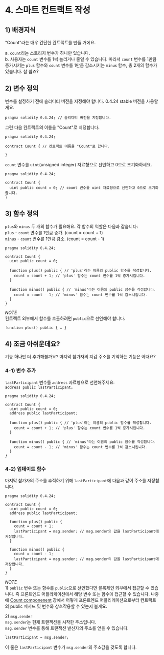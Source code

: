 # 4. 스마트 컨트랙트 작성

## 1\) 배경지식

"Count"라는 매우 간단한 컨트랙트를 만들 거에요.

a. `count`라는 스토리지 변수가 하나만 있습니다.  
b. 사용자는 `count` 변수를 1씩 늘리거나 줄일 수 있습니다. 따라서 `count` 변수를 1만큼 증가시키는 `plus` 함수와 `count` 변수를 1만큼 감소시키는 `minus` 함수, 총 2개의 함수가 있습니다. 참 쉽죠?

## 2\) 변수 정의

변수를 설정하기 전에 솔리디티 버전을 지정해야 합니다. 0.4.24 stable 버전을 사용할게요.

```text
pragma solidity 0.4.24; // 솔리디티 버전을 지정합니다.
```

그런 다음 컨트랙트의 이름을 "Count"로 지정합니다.

```text
pragma solidity 0.4.24;

contract Count { // 컨트랙트 이름을 "Count"로 합니다.

}
```

`count` 변수를 `uint`\(unsigned integer\) 자료형으로 선언하고 0으로 초기화하세요.

```text
pragma solidity 0.4.24;

contract Count {
  uint public count = 0; // count 변수를 uint 자료형으로 선언하고 0으로 초기화합니다.
}
```

## 3\) 함수 정의

`plus`와 `minus` 두 개의 함수가 필요해요. 각 함수의 역할은 다음과 같습니다:  
`plus` - `count` 변수를 1만큼 증가. \(count = count + 1\)  
`minus` - `count` 변수를 1만큼 감소. \(count = count - 1\)

```text
pragma solidity 0.4.24;

contract Count {
  uint public count = 0;

  function plus() public { // 'plus'라는 이름의 public 함수를 작성합니다.
    count = count + 1; // 'plus' 함수는 count 변수를 1씩 증가시킵니다.
  }

  function minus() public { // 'minus'라는 이름의 public 함수를 작성합니다.
    count = count - 1; // 'minus' 함수는 count 변수를 1씩 감소시킵니다.
  }
}
```

*NOTE*  
컨트랙트 외부에서 함수를 호출하려면 `public`으로 선언해야 합니다.

```text
function plus() public { … }
```

## 4\) 조금 아쉬운데요?

기능 하나만 더 추가해볼까요? 마지막 참가자의 지갑 주소를 기억하는 기능은 어때요?

### 4-1\) 변수 추가

`lastParticipant` 변수를 `address` 자료형으로 선언해주세요:  
`address public lastParticipant;`

```text
pragma solidity 0.4.24;

contract Count {
  uint public count = 0;
  address public lastParticipant;

  function plus() public { // 'plus'라는 이름의 public 함수를 작성합니다.
    count = count + 1; // 'plus' 함수는 count 변수를 1씩 증가시킵니다.
  }

  function minus() public { // 'minus'라는 이름의 public 함수를 작성합니다.
    count = count - 1; // 'minus' 함수는 count 변수를 1씩 감소시킵니다.
  }
}
```

### 4-2\) 업데이트 함수

마지막 참가자의 주소를 추적하기 위해 `lastParticipant`에 다음과 같이 주소를 저장합니다.

```text
pragma solidity 0.4.24;

contract Count {
  uint public count = 0;
  address public lastParticipant;

  function plus() public {
    count = count + 1;
    lastParticipant = msg.sender; // msg.sender의 값을 lastParticipant에 저장합니다.
  }

  function minus() public {
    count = count - 1;
    lastParticipant = msg.sender; // msg.sender의 값을 lastParticipant에 저장합니다.
  }
}
```

*NOTE*  
1\) `public` 변수 또는 함수를 `public`으로 선언했다면 블록체인 외부에서 접근할 수 있습니다. 즉 프론트엔드 어플리케이션에서 해당 변수 또는 함수에 접근할 수 있습니다. 나중에 [Count componenent](5.-frontend-code-overview/5-3.-count-component.md) 장에서 어떻게 프론트엔드 어플리케이션으로부터 컨트랙트의 public 메서드 및 변수와 상호작용할 수 있는지 볼게요.

2\) `msg.sender`  
`msg.sender`는 현재 트랜잭션을 시작한 주소입니다.  
`msg.sender` 변수를 통해 트랜잭션 발신자의 주소를 얻을 수 있습니다.

```text
lastParticipant = msg.sender;
```

이 줄은 `lastParticipant` 변수가 `msg.sender`의 주소값을 갖도록 합니다.
